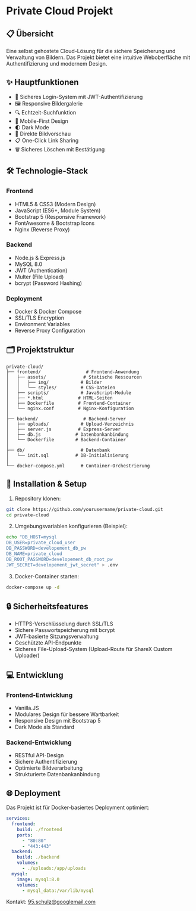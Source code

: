 # Private Cloud Projekt

## 📋 Übersicht
Eine selbst gehostete Cloud-Lösung für die sichere Speicherung und Verwaltung von Bildern. Das Projekt bietet eine intuitive Weboberfläche mit Authentifizierung und modernem Design.

## ✨ Hauptfunktionen
- 🔐 Sicheres Login-System mit JWT-Authentifizierung
- 🖼️ Responsive Bildergalerie
- 🔍 Echtzeit-Suchfunktion
- 📱 Mobile-First Design
- 🌓 Dark Mode
- 🔄 Direkte Bildvorschau
- 📋 One-Click Link Sharing
- 🗑️ Sicheres Löschen mit Bestätigung

## 🛠️ Technologie-Stack

### Frontend
- HTML5 & CSS3 (Modern Design)
- JavaScript (ES6+, Module System)
- Bootstrap 5 (Responsive Framework)
- FontAwesome & Bootstrap Icons
- Nginx (Reverse Proxy)

### Backend
- Node.js & Express.js
- MySQL 8.0
- JWT (Authentication)
- Multer (File Upload)
- bcrypt (Password Hashing)

### Deployment
- Docker & Docker Compose
- SSL/TLS Encryption
- Environment Variables
- Reverse Proxy Configuration

## 🗂️ Projektstruktur
```
private-cloud/
├── frontend/                 # Frontend-Anwendung
│   ├── assets/              # Statische Ressourcen
│   │   ├── img/            # Bilder
│   │   └── styles/         # CSS-Dateien
│   ├── scripts/            # JavaScript-Module
│   ├── *.html             # HTML-Seiten
│   ├── Dockerfile         # Frontend-Container
│   └── nginx.conf         # Nginx-Konfiguration
│
├── backend/                 # Backend-Server
│   ├── uploads/            # Upload-Verzeichnis
│   ├── server.js          # Express-Server
│   ├── db.js             # Datenbankanbindung
│   └── Dockerfile        # Backend-Container
│
├── db/                     # Datenbank
│   └── init.sql          # DB-Initialisierung
│
└── docker-compose.yml      # Container-Orchestrierung
```

## 🚀 Installation & Setup

1. Repository klonen:
```bash
git clone https://github.com/yourusername/private-cloud.git
cd private-cloud
```

2. Umgebungsvariablen konfigurieren (Beispiel):
```bash
echo "DB_HOST=mysql
DB_USER=private_cloud_user
DB_PASSWORD=developement_db_pw
DB_NAME=private_cloud
DB_ROOT_PASSWORD=developement_db_root_pw
JWT_SECRET=developement_jwt_secret" > .env
```

3. Docker-Container starten:
```bash
docker-compose up -d
```

## 🔒 Sicherheitsfeatures

- HTTPS-Verschlüsselung durch SSL/TLS
- Sichere Passwortspeicherung mit bcrypt
- JWT-basierte Sitzungsverwaltung
- Geschützte API-Endpunkte
- Sicheres File-Upload-System (Upload-Route für ShareX Custom Uploader)

## 💻 Entwicklung

### Frontend-Entwicklung
- Vanilla.JS
- Modulares Design für bessere Wartbarkeit
- Responsive Design mit Bootstrap 5
- Dark Mode als Standard

### Backend-Entwicklung
- RESTful API-Design
- Sichere Authentifizierung
- Optimierte Bildverarbeitung
- Strukturierte Datenbankanbindung

## 🌐 Deployment

Das Projekt ist für Docker-basiertes Deployment optimiert:

```yaml
services:
  frontend:
    build: ./frontend
    ports:
      - "80:80"
      - "443:443"
  backend:
    build: ./backend
    volumes:
      - ./uploads:/app/uploads
  mysql:
    image: mysql:8.0
    volumes:
      - mysql_data:/var/lib/mysql
```

Kontakt: 95.schulz@googlemail.com
